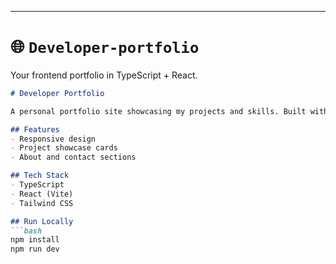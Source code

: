 
---

# 🌐  `Developer-portfolio`
Your frontend portfolio in TypeScript + React.

```markdown
# Developer Portfolio

A personal portfolio site showcasing my projects and skills. Built with Vite, Tailwind CSS, and TypeScript.

## Features
- Responsive design
- Project showcase cards
- About and contact sections

## Tech Stack
- TypeScript
- React (Vite)
- Tailwind CSS

## Run Locally
```bash
npm install
npm run dev
